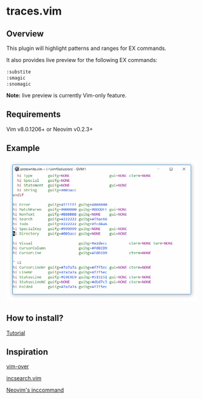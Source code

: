 # traces.vim

## Overview
This plugin will highlight patterns and ranges for EX commands.

It also provides live preview for the following EX commands:
```
:substite
:smagic
:snomagic
```

**Note:** live preview is currently Vim-only feature.

## Requirements
Vim v8.0.1206+ or Neovim v0.2.3+

## Example
![example](img/traces_example.gif?raw=true)

## How to install?
[Tutorial](https://gist.github.com/manasthakur/ab4cf8d32a28ea38271ac0d07373bb53)

## Inspiration
[vim-over](https://github.com/osyo-manga/vim-over)

[incsearch.vim](https://github.com/haya14busa/incsearch.vim)

[Neovim's inccommand](https://neovim.io/doc/user/options.html#'inccommand')
